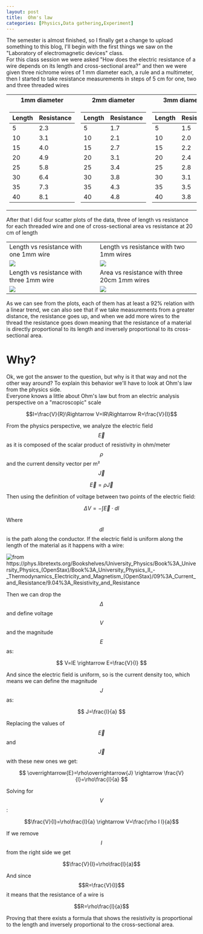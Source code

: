 ```yaml
---
layout: post
title:  Ohm's law
categories: [Physics,Data gathering,Experiment]
---
```


The semester is almost finished, so I finally get a change to upload something to this blog, I'll begin with the first things we saw on the "Laboratory of electromagnetic devices" class.  
For this class session we were asked "How does the electric resistance of a wire depends on its length and cross-sectional area?" and then we were given three nichrome wires of 1 mm diameter each, a rule and a multimeter, then I started to take resistance measurements in steps of 5 cm for one, two and three threaded wires  

<table class="centerfy">
<tr><th>1mm diameter </th><th>2mm diameter</th><th>3mm diameter</th></tr>
<tr><td>

<table class="centerfy">
		<thead>
			<tr>
				<th>Length</th>
				<th>Resistance</th>
			</tr>
		</thead>
		<tbody>
			<tr>
				<td>5</td>
				<td>2.3</td>
			</tr>
			<tr>
				<td>10</td>
				<td>3.1</td>
			</tr>
            <tr>
				<td>15</td>
				<td>4.0</td>
			</tr>
			<tr>
				<td>20</td>
				<td>4.9</td>
			</tr>
            <tr>
				<td>25</td>
				<td>5.8</td>
			</tr>
			<tr>
				<td>30</td>
				<td>6.4</td>
			</tr>
            <tr>
				<td>35</td>
				<td>7.3</td>
			</tr>
			<tr>
				<td>40</td>
				<td>8.1</td>
			</tr>
		</tbody>
	</table>
</td>
<td>

<table>
		<thead>
			<tr>
				<th>Length</th>
				<th>Resistance</th>
			</tr>
		</thead>
		<tbody>
			<tr>
				<td>5</td>
				<td>1.7</td>
			</tr>
			<tr>
				<td>10</td>
				<td>2.1</td>
			</tr>
            <tr>
				<td>15</td>
				<td>2.7</td>
			</tr>
			<tr>
				<td>20</td>
				<td>3.1</td>
			</tr>
            <tr>
				<td>25</td>
				<td>3.4</td>
			</tr>
			<tr>
				<td>30</td>
				<td>3.8</td>
			</tr>
            <tr>
				<td>35</td>
				<td>4.3</td>
			</tr>
			<tr>
				<td>40</td>
				<td>4.8</td>
			</tr>
		</tbody>
	</table>
</td>
<td>
<table>
		<thead>
			<tr>
				<th>Length</th>
				<th>Resistance</th>
			</tr>
		</thead>
		<tbody>
			<tr>
				<td>5</td>
				<td>1.5</td>
			</tr>
			<tr>
				<td>10</td>
				<td>2.0</td>
			</tr>
            <tr>
				<td>15</td>
				<td>2.2</td>
			</tr>
			<tr>
				<td>20</td>
				<td>2.4</td>
			</tr>
            <tr>
				<td>25</td>
				<td>2.8</td>
			</tr>
			<tr>
				<td>30</td>
				<td>3.1</td>
			</tr>
            <tr>
				<td>35</td>
				<td>3.5</td>
			</tr>
			<tr>
				<td>40</td>
				<td>3.8</td>
			</tr>
		</tbody>
	</table>
</td></tr> 
</table>  


After that I did four scatter plots of the data, three of length vs resistance for each threaded wire and one of cross-sectional area vs resistance at 20 cm of length 

<table>
<tbody>
			<tr>
				<td>Length vs resistance with one 1mm wire</td>
				<td>Length vs resistance with two 1mm wires</td>
			</tr>
            <tr>
				<td><img src="{{ site.baseurl }}/images/2022-05-10-ohms-law/1mmplot.png"></td>
				<td><img src="{{ site.baseurl }}/images/2022-05-10-ohms-law/2mmplot.png"></td>
			</tr>
            <tr>
				<td>Length vs resistance with three 1mm wire</td>
				<td>Area vs resistance with three 20cm 1mm wires</td>
			</tr>
            <tr>
				<td><img src="{{ site.baseurl }}/images/2022-05-10-ohms-law/3mmplot.png"></td>
				<td><img src="{{ site.baseurl }}/images/2022-05-10-ohms-law/123plot.png"></td>
			</tr>
            <tr>
            </tr>
</tbody>
</table>  
 
As we can see from the plots, each of them has at least a 92% relation with a linear trend, we can also see that if we take measurements from a greater distance, the resistance goes up, and when we add more wires to the thread the resistance goes down meaning that the resistance of a material is directly proportional to its length and inversely proportional to its cross-sectional area.  

# Why?
Ok, we got the answer to the question, but why is it that way and not the other way around? To explain this behavior we'll have to look at Ohm's law from the physics side.  
Everyone knows a little about Ohm's law but from an electric analysis perspective on a "macroscopic" scale

$$I=\frac{V}{R}\Rightarrow V=IR\Rightarrow R=\frac{V}{I}$$

From the physics perspective, we analyze the electric field $$\overrightarrow{E}$$ as it is composed of the scalar product of resistivity in ohm/meter $$\rho$$ and the current density vector per m² $$\overrightarrow{J}$$ 

$$ \overrightarrow{E}=\rho\overrightarrow{J} $$

Then using the definition of voltage between two points of the electric field:

$$ \Delta V=-\int_{}^{}\overrightarrow{E}\cdot dl $$

Where $$dl$$ is the path along the conductor. If the electric field is uniform along the length of the material as it happens with a wire:

<img src="{{ site.baseurl }}/images/2022-05-10-ohms-law/wire.jpg" alt="from https://phys.libretexts.org/Bookshelves/University_Physics/Book%3A_University_Physics_(OpenStax)/Book%3A_University_Physics_II_-_Thermodynamics_Electricity_and_Magnetism_(OpenStax)/09%3A_Current_and_Resistance/9.04%3A_Resistivity_and_Resistance">

Then we can drop the $$\Delta$$ and define voltage $$V$$ and the magnitude $$E$$ as:

$$ V=lE \rightarrow E=\frac{V}{l} $$

And since the electric field is uniform, so is the current density too, which means we can define the magnitude $$J$$ as:

$$ J=\frac{I}{a} $$

Replacing the values of $$\overrightarrow{E}$$ and $$\overrightarrow{J}$$ with these new ones we get:

$$ \overrightarrow{E}=\rho\overrightarrow{J} \rightarrow \frac{V}{l}=\rho\frac{I}{a} $$

Solving for $$V$$:

$$\frac{V}{l}=\rho\frac{I}{a} \rightarrow V=\frac{\rho I l}{a}$$

If we remove $$I$$ from the right side we get

$$\frac{V}{I}=\rho\frac{l}{a}$$

And since $$R=\frac{V}{I}$$ it means that the resistance of a wire is

$$R=\rho\frac{l}{a}$$

Proving that there exists a formula that shows the resistivity is proportional to the length and inversely proportional to the cross-sectional area.


